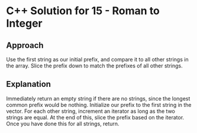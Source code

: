 # C++ Solution for 15 - Roman to Integer

## Approach

Use the first string as our initial prefix, and compare it to all other strings in the array. Slice the prefix down to match the prefixes of all other strings.

## Explanation

Immediately return an empty string if there are no strings, since the longest common prefix would be nothing. Initialize our prefix to the first string in the vector.
For each other string, increment an iterator as long as the two strings are equal. At the end of this, slice the prefix based on the iterator. Once you have done this for
all strings, return.


